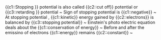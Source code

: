 {{c1::Stopping }} potential is also called {{c2::cut off}} potential or {{c3::retarding }} potential ~
Sign of stopping potential is {{c1::negative}}  ~
At stopping potential , {{c1::kinetic}} energy gained by {{c2::electrons}} is balanced by {{c3::stopping potential}}   ~
Einstein's photo electric equation deals about the {{c1::conservation of energy}} ~
Before and after the emissino of electrons {{c1::energy}} remains {{c2::constant}}  ~

